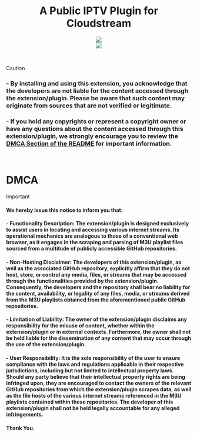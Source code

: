 <div align="center"><h1>A Public IPTV Plugin for Cloudstream </h1></div>
<p align="center">
  <a href="https://github.com/HaoTianming/cloudstream-extensions-iptv/raw/refs/heads/master/LICENSE"><img src="https://www.gnu.org/graphics/gplv3-127x51.png" /></a><br/>
  <a href="https://skillicons.dev">
    <img src="https://skillicons.dev/icons?i=kotlin,androidstudio,gradle,github,githubactions&theme=light&perline=5" />
  </a>
</p>

<br/>

> [!CAUTION]
> ### - By installing and using this extension, you acknowledge that the developers are not liable for the content accessed through the extension/plugin. Please be aware that such content may originate from sources that are not verified or legitimate.
> ### - If you hold any copyrights or represent a copyright owner or have any questions about the content accessed through this extension/plugin, we strongly encourage you to review the [DMCA Section of the README](https://github.com/HaoTianming/cloudstream-extensions-iptv#dmca) for important information.

<br/>


<h1>DMCA</h1>


> [!IMPORTANT]  
> #### We hereby issue this notice to inform you that:
> #### - Functionality Description: The extension/plugin is designed exclusively to assist users in locating and accessing various internet streams. Its operational mechanics are analogous to those of a conventional web browser, as it engages in the scraping and parsing of M3U playlist files sourced from a multitude of publicly accessible GitHub repositories.
> #### - Non-Hosting Disclaimer: The developers of this extension/plugin, as well as the associated GitHub repository, explicitly affirm that they do not host, store, or control any media, files, or streams that may be accessed through the functionalities provided by the extension/plugin. Consequently, the developers and the repository shall bear no liability for the content, availability, or legality of any files, media, or streams derived from the M3U playlists obtained from the aforementioned public GitHub repositories.
> #### - Limitation of Liability: The owner of the extension/plugin disclaims any responsibility for the misuse of content, whether within the extension/plugin or in external contexts. Furthermore, the owner shall not be held liable for the dissemination of any content that may occur through the use of the extension/plugin.
> #### - User Responsibility: It is the sole responsibility of the user to ensure compliance with the laws and regulations applicable in their respective jurisdictions, including but not limited to intellectual property laws. Should any party believe that their intellectual property rights are being infringed upon, they are encouraged to contact the owners of the relevant GitHub repositories from which the extension/plugin scrapes data, as well as the file hosts of the various internet streams referenced in the M3U playlists contained within these repositories. The developer of this extension/plugin shall not be held legally accountable for any alleged infringements.
> #### Thank You.
